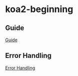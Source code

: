 # koa2-beginning

## Guide
[Guide](./doc/guide.md)

## Error Handling
[Error Handling](./doc/error_handling.md)
